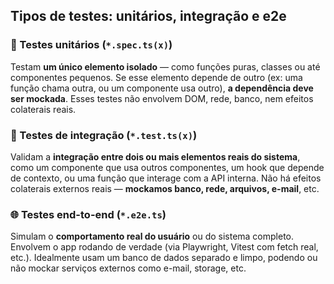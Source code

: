 ## Tipos de testes: unitários, integração e e2e

### 🧪 Testes unitários (`*.spec.ts(x)`)

Testam **um único elemento isolado** — como funções puras, classes ou até
componentes pequenos. Se esse elemento depende de outro (ex: uma função chama
outra, ou um componente usa outro), **a dependência deve ser mockada**. Esses
testes não envolvem DOM, rede, banco, nem efeitos colaterais reais.

### 🔄 Testes de integração (`*.test.ts(x)`)

Validam a **integração entre dois ou mais elementos reais do sistema**, como um
componente que usa outros componentes, um hook que depende de contexto, ou uma
função que interage com a API interna. Não há efeitos colaterais externos reais
— **mockamos banco, rede, arquivos, e-mail**, etc.

### 🌐 Testes end-to-end (`*.e2e.ts`)

Simulam o **comportamento real do usuário** ou do sistema completo. Envolvem o
app rodando de verdade (via Playwright, Vitest com fetch real, etc.). Idealmente
usam um banco de dados separado e limpo, podendo ou não mockar serviços externos
como e-mail, storage, etc.